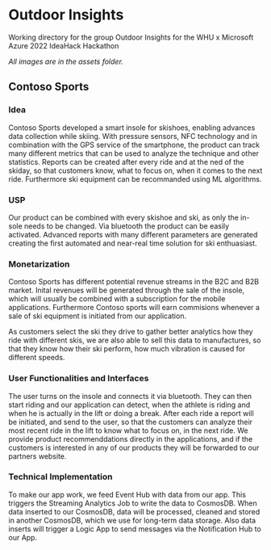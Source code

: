 # Outdoor Insights
Working directory for the group Outdoor Insights for the WHU x Microsoft Azure 2022 IdeaHack Hackathon

<em> All images are in the assets folder. </em>

## Contoso Sports

### Idea 

Contoso Sports developed a smart insole for skishoes, enabling advances data collection while skiing. With pressure sensors, NFC technology and in combination with the GPS service of the smartphone, the product can track many different metrics that can be used to analyze the technique and other statistics. Reports can be created after every ride and at the ned of the skiday, so that customers know, what to focus on, when it comes to the next ride. Furthermore ski equipment can be recommanded using ML algorithms.

### USP 

Our product can be combined with every skishoe and ski, as only the in-sole needs to be changed. Via bluetooth the product can be easily activated. Advanced reports with many different parameters are generated creating the first automated and near-real time solution for ski enthuasiast. 

### Monetarization 

Contoso Sports has different potential revenue streams in the B2C and B2B market. Inital revenues will be generated through the sale of the insole, which will usually be combined with a subscription for the mobile applications. Furthermore Contoso sports will earn commisions whenever a sale of ski equipment is initiated from our application. 

As customers select the ski they drive to gather better analytics how they ride with different skis, we are also able to sell this data to manufactures, so that they know how their ski perform, how much vibration is caused for different speeds. 

### User Functionalities and Interfaces 

The user turns on the insole and connects it via bluetooth. They can then start riding and our application can detect, when the athlete is riding and when he is actually in the lift or doing a break. After each ride a report will be initiated, and send to the user, so that the customers can analyze their most recent ride in the lift to know what to focus on, in the next ride. 
We provide product recommenddations directly in the applications, and if the customers is interested in any of our products they will be forwarded to our partners website. 


### Technical Implementation 

To make our app work, we feed Event Hub with data from our app.
This triggers the Streaming Analytics Job to write the data to CosmosDB.
When data inserted to our CosmosDB, data will be processed, cleaned and stored in another CosmosDB, which we use for long-term data storage.
Also data inserts will trigger a Logic App to send messages via the Notification Hub to our App.
